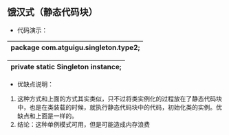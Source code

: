 ## 饿汉式（静态代码块）

*   代码演示：

| package com.atguigu.singleton.type2; |
| --- |

| private static Singleton instance; |
| --- |

*   优缺点说明：

1.  这种方式和上面的方式其实类似，只不过将类实例化的过程放在了静态代码块中，也是在类装载的时候，就执行静态代码块中的代码，初始化类的实例。优缺点和上面是一样的。
2.  结论：这种单例模式可用，但是可能造成内存浪费